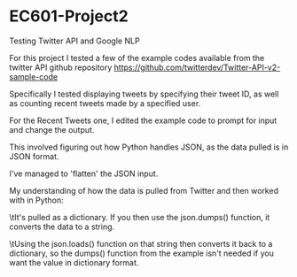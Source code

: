 # EC601-Project2
Testing Twitter API and Google NLP

For this project I tested a few of the example codes available from the twitter API github repository
https://github.com/twitterdev/Twitter-API-v2-sample-code

Specifically I tested displaying tweets by specifying their tweet ID, as well as counting recent tweets made by a specified user.

For the Recent Tweets one, I edited the example code to prompt for input and change the output.

This involved figuring out how Python handles JSON, as the data pulled is in JSON format.

I've managed to 'flatten' the JSON input.

My understanding of how the data is pulled from Twitter and then worked with in Python:

\tIt's pulled as a dictionary. If you then use the json.dumps() function, it converts the data to a string.

\tUsing the json.loads() function on that string then converts it back to a dictionary, so the dumps() function from the example isn't needed if you want the
value in dictionary format.
